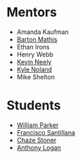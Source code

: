 # Mentors
- Amanda Kaufman
- [Barton Mathis](https://github.com/rbmathis)
- Ethan Irons
- Henry Webb
- [Kevin Neely](https://github.com/kneely/)
- [Kyle Noland](https://github.com/kylednoland)
- Mike Shelton


# Students
- [William Parker](https://github.com/parkerws)
- [Francisco Santillana](https://github.com/FranciscoSantillana)
- [Chaze Stoner](https://github.com/chaze-stoner)
- [Anthony Logan](https://github.com/marine0408)
